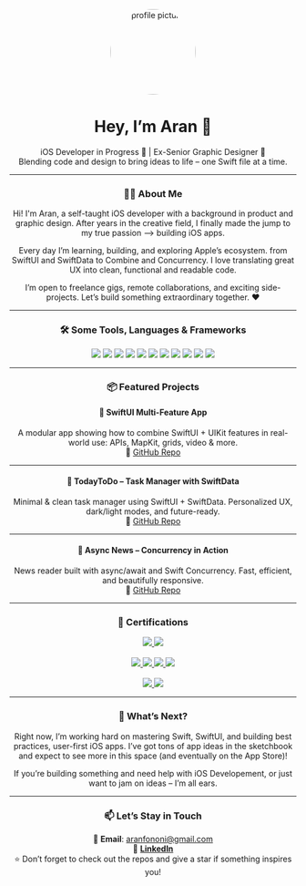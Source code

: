 <p align="center">
  <img src="https://drive.usercontent.google.com/download?id=1R8w_sFFT4OGm2iiJ8BjHwLE6H2NHsNec" alt="profile picture" width="150" style="border-radius: 50%;">
</p>

<h1 align="center">Hey, I’m Aran 👋</h1>

<p align="center">
  iOS Developer in Progress 🍎 | Ex-Senior Graphic Designer 🎨<br/>
  Blending code and design to bring ideas to life – one Swift file at a time.
</p>

---

<div align="center">

### 👨‍💻 About Me

Hi! I'm Aran, a self-taught iOS developer with a background in product and graphic design. After years in the creative field, I finally made the jump to my true passion —> building iOS apps.

Every day I’m learning, building, and exploring Apple’s ecosystem. from SwiftUI and SwiftData to Combine and Concurrency. I love translating great UX into clean, functional and readable code.

I’m open to freelance gigs, remote collaborations, and exciting side-projects. Let’s build something extraordinary together. ❤️

---

### 🛠️ Some Tools, Languages & Frameworks

<p align="center">
  <img src="https://img.shields.io/badge/Swift-orange?style=for-the-badge&logo=swift&logoColor=white"/>
  <img src="https://img.shields.io/badge/SwiftUI-1e1e1e?style=for-the-badge&logo=apple&logoColor=white"/>
  <img src="https://img.shields.io/badge/Xcode-147EFB?style=for-the-badge&logo=xcode&logoColor=white"/>
  <img src="https://img.shields.io/badge/SwiftData-FA7343?style=for-the-badge"/>
  <img src="https://img.shields.io/badge/Combine-black?style=for-the-badge"/>
  <img src="https://img.shields.io/badge/Concurrency-333333?style=for-the-badge"/>
  <img src="https://img.shields.io/badge/MVVM-007ACC?style=for-the-badge"/>
  <img src="https://img.shields.io/badge/Clean_Architecture-grey?style=for-the-badge"/>
  <img src="https://img.shields.io/badge/Design%20Systems-8E44AD?style=for-the-badge"/>
  <img src="https://img.shields.io/badge/Figma-purple?style=for-the-badge&logo=figma&logoColor=white"/>
  <img src="https://img.shields.io/badge/Photoshop-31A8FF?style=for-the-badge&logo=adobephotoshop&logoColor=white"/>
</p>

---

### 📦 Featured Projects

#### 📱 SwiftUI Multi-Feature App  
A modular app showing how to combine SwiftUI + UIKit features in real-world use: APIs, MapKit, grids, video & more.  
🔗 [GitHub Repo](https://github.com/AranFononi/Africa-SwiftUI-MasterClass)

---

#### 📝 TodayToDo – Task Manager with SwiftData  
Minimal & clean task manager using SwiftUI + SwiftData. Personalized UX, dark/light modes, and future-ready.  
🔗 [GitHub Repo](https://github.com/AranFononi/TodayToDo-App)

---

#### 📰 Async News – Concurrency in Action  
News reader built with async/await and Swift Concurrency. Fast, efficient, and beautifully responsive.  
🔗 [GitHub Repo](https://github.com/AranFononi/NewsApp-SwiftUI-Concurrency)

</div>

---

<h3 align="center">📜 Certifications</h3>

<p align="center">
  <a href="https://www.udemy.com/certificate/UC-6971e864-31fc-4cb9-9f5f-bef49b786f81/">
    <img src="https://img.shields.io/badge/Udemy-Async/Await_&_Actors-310053?style=for-the-badge&logo=Udemy&logoColor=white" "/>
  </a>
  <a href="https://www.udemy.com/certificate/UC-80ee64b9-354f-45ca-ab42-7935f4b4bdb9/">
    <img src="https://img.shields.io/badge/Udemy-iOS_&_Swift_Bootcamp-310053?style=for-the-badge&logo=Udemy&logoColor=white"/>
  </a>
  <br/><br/>
  <a href="https://www.coursera.org/account/accomplishments/verify/3XG6Y64XK4CX">
    <img src="https://img.shields.io/badge/Meta-Advanced_Swift-00235b?style=for-the-badge&logo=Meta&logoColor=white"/>
  </a>
  <a href="https://www.coursera.org/account/accomplishments/verify/ME83S2YW3SE7">
    <img src="https://img.shields.io/badge/Meta-SwiftUI_UI_Building-00235b?style=for-the-badge&logo=Meta&logoColor=white"/>
  </a>
  <a href="https://www.coursera.org/account/accomplishments/verify/XSZ2B4M4C86H">
    <img src="https://img.shields.io/badge/Meta-UX/UI_Design-00235b?style=for-the-badge&logo=Meta&logoColor=white"/>
  </a>
  <a href="https://www.coursera.org/account/accomplishments/verify/Q5CJ5W3NCC5H">
    <img src="https://img.shields.io/badge/Meta-Version_Control-00235b?style=for-the-badge&logo=Meta&logoColor=white"/>
  </a>
  <br/><br/>
  <a href="https://certificates.cs50.io/2c87a95b-2421-459d-929e-67a2043ff6bd.pdf?size=letter">
    <img src="https://img.shields.io/badge/Harvard-CS50X_Intro_to_CS-410000?style=for-the-badge&logo=Harvard%20University&logoColor=white"/>
  </a>
  <a href="https://certificates.cs50.io/cbe6f95d-5500-4766-8d6b-955a7ae7c77a.pdf?size=letter">
    <img src="https://img.shields.io/badge/Harvard-CS50T_Teaching_CS-410000?style=for-the-badge&logo=Harvard%20University&logoColor=white"/>
  </a>
</p>

---

<div align="center">

### 👀 What’s Next?

Right now, I’m working hard on mastering Swift, SwiftUI, and building best practices, user-first iOS apps. I’ve got tons of app ideas in the sketchbook and expect to see more in this space (and eventually on the App Store)!

If you’re building something and need help with iOS Developement, or just want to jam on ideas – I’m all ears.

---

### 📫 Let’s Stay in Touch

📧 **Email**: aranfononi@gmail.com  
💼 [**LinkedIn**](https://www.linkedin.com/in/aranfononi)  
⭐️ Don’t forget to check out the repos and give a star if something inspires you!

</div>
